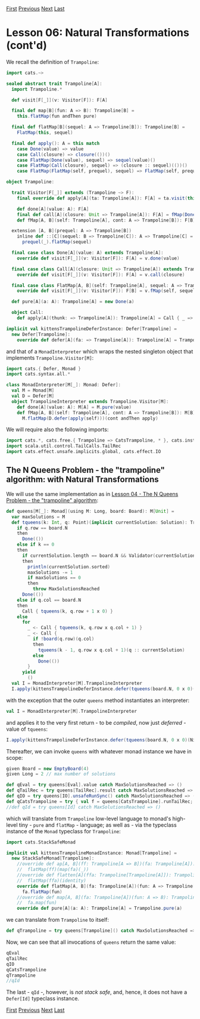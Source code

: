 [First](https://github.com/sjbiaga/kittens/blob/main/nat-2-trampoline/README.md) [Previous](https://github.com/sjbiaga/kittens/blob/main/nat-3-trampoline/README.md) [Next](https://github.com/sjbiaga/kittens/blob/main/expr-simplify/README.md) [Last](https://github.com/sjbiaga/kittens/blob/main/nat-4-list/README.md)

Lesson 06: Natural Transformations (cont'd)
===========================================

We recall the definition of `Trampoline`:

```Scala
import cats.~>

sealed abstract trait Trampoline[A]:
  import Trampoline.*

  def visit[F[_]](v: Visitor[F]): F[A]

  final def map[B](fun: A => B): Trampoline[B] =
    this.flatMap(fun andThen pure)

  final def flatMap[B](sequel: A => Trampoline[B]): Trampoline[B] =
    FlatMap(this, sequel)

  final def apply(): A = this match
    case Done(value) => value
    case Call(closure) => closure(())()
    case FlatMap(Done(value), sequel) => sequel(value)()
    case FlatMap(Call(closure), sequel) => (closure :: sequel)(())()
    case FlatMap(FlatMap(self, prequel), sequel) => FlatMap(self, prequel :: sequel)()

object Trampoline:

  trait Visitor[F[_]] extends (Trampoline ~> F):
    final override def apply[A](ta: Trampoline[A]): F[A] = ta.visit(this)

    def done[A](value: A): F[A]
    final def call[A](closure: Unit => Trampoline[A]): F[A] = fMap(Done(()), closure)
    def fMap[A, B](self: Trampoline[A], cont: A => Trampoline[B]): F[B]

  extension [A, B](prequel: A => Trampoline[B])
    inline def ::[C](sequel: B => Trampoline[C]): A => Trampoline[C] =
      prequel(_).flatMap(sequel)

  final case class Done[A](value: A) extends Trampoline[A]:
    override def visit[F[_]](v: Visitor[F]): F[A] = v.done(value)

  final case class Call[A](closure: Unit => Trampoline[A]) extends Trampoline[A]:
    override def visit[F[_]](v: Visitor[F]): F[A] = v.call(closure)

  final case class FlatMap[A, B](self: Trampoline[A], sequel: A => Trampoline[B]) extends Trampoline[B]:
    override def visit[F[_]](v: Visitor[F]): F[B] = v.fMap(self, sequel)

  def pure[A](a: A): Trampoline[A] = new Done(a)

  object Call:
    def apply[A](thunk: => Trampoline[A]): Trampoline[A] = Call { _ => thunk }

implicit val kittensTrampolineDeferInstance: Defer[Trampoline] =
  new Defer[Trampoline]:
    override def defer[A](fa: => Trampoline[A]): Trampoline[A] = Trampoline.Call(fa)
```

and that of a `MonadInterpreter` which wraps the nested singleton object that implements `Trampoline.Visitor[M]`:

```Scala
import cats.{ Defer, Monad }
import cats.syntax.all.*

class MonadInterpreter[M[_]: Monad: Defer]:
  val M = Monad[M]
  val D = Defer[M]
  object TrampolineInterpreter extends Trampoline.Visitor[M]:
    def done[A](value: A): M[A] = M.pure(value)
    def fMap[A, B](self: Trampoline[A], cont: A => Trampoline[B]): M[B] =
      M.flatMap(D.defer(apply(self)))(cont andThen apply)
```

We will require also the following imports:

```Scala
import cats.*, cats.free.{ Trampoline => CatsTrampoline, * }, cats.instances.tailRec.*
import scala.util.control.TailCalls.TailRec
import cats.effect.unsafe.implicits.global, cats.effect.IO
```

The N Queens Problem - the "trampoline" algorithm: with Natural Transformations
-------------------------------------------------------------------------------

We will use the same implementation as in
[Lesson 04 - The N Queens Problem - the "trampoline" algorithm](https://github.com/sjbiaga/kittens/blob/main/queens-3-trampoline/README.md#the-n-queens-problem---the-trampoline-algorithm):

```Scala
def queens[M[_]: Monad](using M: Long, board: Board): M[Unit] =
  var maxSolutions = M
  def tqueens(k: Int, q: Point)(implicit currentSolution: Solution): Trampoline[Unit] =
    if q.row == board.N
    then
      Done(())
    else if k == 0
    then
      if currentSolution.length == board.N && Validator(currentSolution)
      then
        println(currentSolution.sorted)
        maxSolutions -= 1
        if maxSolutions == 0
        then
          throw MaxSolutionsReached
      Done(())
    else if q.col == board.N
    then
      Call { tqueens(k, q.row + 1 x 0) }
    else
      for
        _ <- Call { tqueens(k, q.row x q.col + 1) }
        _ <- Call {
          if !board(q.row)(q.col)
          then
            tqueens(k - 1, q.row x q.col + 1)(q :: currentSolution)
          else
            Done(())
        }
      yield
        ()
  val I = MonadInterpreter[M].TrampolineInterpreter
  I.apply(kittensTrampolineDeferInstance.defer(tqueens(board.N, 0 x 0)(Nil)))
```

with the exception that the outer `queens` method instantiates an interpreter:

```Scala
val I = MonadInterpreter[M].TrampolineInterpreter
```

and applies it to the very first return - to be _compiled_, now just _deferred_ - value of `tqueens`:

```Scala
I.apply(kittensTrampolineDeferInstance.defer(tqueens(board.N, 0 x 0)(Nil)))
```

Thereafter, we can invoke `queens` with whatever monad instance we have in scope:

```Scala
given Board = new EmptyBoard(4)
given Long = 2 // max number of solutions

def qEval = try queens[Eval].value catch MaxSolutionsReached => ()
def qTailRec = try queens[TailRec].result catch MaxSolutionsReached => ()
def qIO = try queens[IO].unsafeRunSync() catch MaxSolutionsReached => ()
def qCatsTrampoline = try { val f = queens[CatsTrampoline].runTailRec; f() } catch MaxSolutionsReached => ()
//def qId = try queens[Id] catch MaxSolutionsReached => ()
```

which will translate from `Trampoline` low-level language to monad's high-level tiny - `pure` and `flatMap` - language; as
well as - via the typeclass instance of the `Monad` typeclass for `Trampoline`:

```Scala
import cats.StackSafeMonad

implicit val kittensTrampolineMonadInstance: Monad[Trampoline] =
  new StackSafeMonad[Trampoline]:
    //override def ap[A, B](ff: Trampoline[A => B])(fa: Trampoline[A]): Trampoline[B] =
    //  flatMap(ff)(map(fa)(_))
    //override def flatten[A](ffa: Trampoline[Trampoline[A]]): Trampoline[A] =
    //  flatMap(ffa)(identity)
    override def flatMap[A, B](fa: Trampoline[A])(fun: A => Trampoline[B]): Trampoline[B] =
      fa.flatMap(fun)
    //override def map[A, B](fa: Trampoline[A])(fun: A => B): Trampoline[B] =
    //  fa.map(fun)
    override def pure[A](a: A): Trampoline[A] = Trampoline.pure(a)
```

we can translate from `Trampoline` to itself:

```Scala
def qTrampoline = try queens[Trampoline]() catch MaxSolutionsReached => ()
```

Now, we can see that all invocations of `queens` return the same value:

```Scala
qEval
qTailRec
qIO
qCatsTrampoline
qTrampoline
//qId
```

The last - `qId` -, however, is _not stack safe_, and, hence, it does not have a `Defer[Id]` typeclass instance.

[First](https://github.com/sjbiaga/kittens/blob/main/nat-2-trampoline/README.md) [Previous](https://github.com/sjbiaga/kittens/blob/main/nat-3-trampoline/README.md) [Next](https://github.com/sjbiaga/kittens/blob/main/expr-simplify/README.md) [Last](https://github.com/sjbiaga/kittens/blob/main/nat-4-list/README.md)
